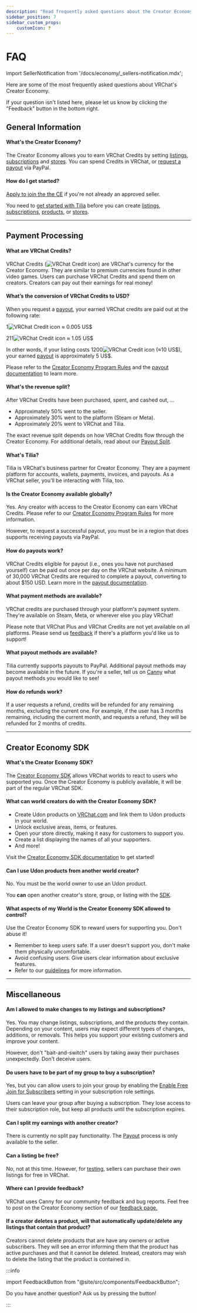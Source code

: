 ```yaml
---
description: "Read frequently asked questions about the Creator Economy."
sidebar_position: 7
sidebar_custom_props:
    customIcon: ❓
---
```


# FAQ

import SellerNotification from '/docs/economy/_sellers-notification.mdx';

<SellerNotification/>

Here are some of the most frequently asked questions about VRChat's Creator Economy.

If your question isn't listed here, please let us know by clicking the "Feedback" button in the bottom right.

## General Information

#### What's the Creator Economy? ####

The Creator Economy allows you to earn VRChat Credits by setting [listings](/economy/listings), [subscriptions](/economy/subscriptions) and [stores](/economy/store). You can spend Credits in VRChat, or [request a payout](/economy/payout) via PayPal.

#### How do I get started?

 [Apply to join the the CE](https://www.surveymonkey.com/r/creator-economy-application-seller) if you're not already an approved seller.
 
You need to [get started with Tilia](./getting-started) before you can create [listings](./listings), [subscriptions](./subscriptions), [products](./products), or [stores](./store).

***
## Payment Processing ##

#### What are VRChat Credits?
VRChat Credits (![VRChat Credit icon](/img/economy/Icons_Credits@20.svg)) are VRChat's currency for the Creator Economy. They are similar to premium currencies found in other video games.
Users can purchase VRChat Credits and spend them on creators.
Creators can pay out their earnings for real money!

#### What’s the conversion of VRChat Credits to USD?

When you request a [payout](/economy/payout), your earned VRChat credits are paid out at the following rate:

1![VRChat Credit icon](/img/economy/Icons_Credits@20.svg) ≈ 0.005 US$

211![VRChat Credit icon](/img/economy/Icons_Credits@20.svg) ≈ 1.05 US$

In other words, if your listing costs 1200![VRChat Credit icon](/img/economy/Icons_Credits@20.svg) (≈10 US\$), your earned [payout](/economy/payout) is approximately 5 US\$. 

Please refer to the [Creator Economy Program Rules](https://hello.vrchat.com/legal/economy) and the [payout documentation](/economy/payout) to learn more.

#### What's the revenue split? ####
After VRChat Credits have been purchased, spent, and cashed out, ...
- Approximately 50% went to the seller.
- Approximately 30% went to the platform (Steam or Meta).
- Approximately 20% went to VRChat and Tilia.

The exact revenue split depends on how VRChat Credits flow through the Creator Economy. For additional details, read about our [Payout Split](/economy/payout#revenue-split).

#### What's Tilia? ####
Tilia is VRChat's business partner for Creator Economy.
They are a payment platform for accounts, wallets, payments, invoices, and payouts. As a VRChat seller, you'll be interacting with Tilia, too.

#### Is the Creator Economy available globally? ####
Yes. Any creator with access to the Creator Economy can earn VRChat Credits. Please refer to our [Creator Economy Program Rules](https://hello.vrchat.com/legal/economy) for more information.

However, to request a successful payout, you must be in a region that does supports receiving payouts via PayPal.

#### How do payouts work? ####
VRChat Credits eligible for payout (i.e., ones you have not purchased yourself) can be paid out once per day on the VRChat website. A minimum of 30,000 VRChat Credits are required to complete a payout, converting to about $150 USD. Learn more in the [payout documentation](payout).

#### What payment methods are available? ####
VRChat credits are purchased through your platform's payment system.
They're available on Steam, Meta, or wherever else you play VRChat!

Please note that VRChat Plus and VRChat Credits are not yet available on all platforms. Please send us [feedback](https://feedback.vrchat.com/) if there's a platform you'd like us to support!

#### What payout methods are available? ####
Tilia currently supports payouts to PayPal.
Additional payout methods may become available in the future. If you're a seller, tell us on [Canny](https://feedback.vrchat.com/creator-economy-sellers) what payout methods you would like to see!

####  How do refunds work?
If a user requests a refund, credits will be refunded for any remaining months, excluding the current one.
For example, if the user has 3 months remaining, including the current month, and requests a refund, they will be refunded for 2 months of credits.

***
## Creator Economy SDK ##

#### What's the Creator Economy SDK? ####
The [Creator Economy SDK](/economy/sdk/) allows VRChat worlds to react to users who supported you.
Once the Creator Economy is publicly available, it will be part of the regular VRChat SDK.

#### What can world creators do with the Creator Economy SDK? ####
- Create Udon products on [VRChat.com](https://vrchat.com/home/) and link them to Udon products in your world.
- Unlock exclusive areas, items, or features.
- Open your store directly, making it easy for customers to support you.
- Create a list displaying the names of all your supporters.
- And more!

Visit the [Creator Economy SDK documentation](/economy/sdk/) to get started!

#### Can I use Udon products from another world creator? ####
No. You must be the world owner to use an Udon product.

You **can** open another creator's store, group, or listing with the [SDK](/economy/sdk/udon-documentation#storeopenlisting).

#### What aspects of my World is the Creator Economy SDK allowed to control? ####
Use the Creator Economy SDK to reward users for supporting you. Don't abuse it!

- Remember to keep users safe. If a user doesn't support you, don't make them physically uncomfortable.
- Avoid confusing users. Give users clear information about exclusive features.
- Refer to our [guidelines](/economy/guidelines) for more information.

***
## Miscellaneous

#### Am I allowed to make changes to my listings and subscriptions?

Yes. You may change listings, subscriptions, and the products they contain. Depending on your content, users may expect different types of changes, additions, or removals. This helps you support your existing customers and improve your content. 

However, don't "bait-and-switch" users by taking away their purchases unexpectedly. Don't deceive users.

#### Do users have to be part of my group to buy a subscription?

Yes, but you can allow users to join your group by enabling the [Enable Free Join for Subscribers](/economy/subscriptions#4-role-permissions) setting in your subscription role settings.

Users can leave your group after buying a subscription. They lose access to their subscription role, but keep all products until the subscription expires. 

#### Can I split my earnings with another creator? ####
There is currently no split pay functionality. The [Payout](/economy/payout) process is only available to the seller.

#### Can a listing be free? ####
No, not at this time. However, for [testing](/economy/sdk/testing), sellers can purchase their own listings for free in VRChat.

#### Where can I provide feedback? ####
VRChat uses Canny for our community feedback and bug reports. Feel free to post on the Creator Economy section of our [feedback page.](https://feedback.vrchat.com/creator-economy)

#### If a creator deletes a product, will that automatically update/delete any listings that contain that product? ####
Creators cannot delete products that are have any owners or active subscribers. They will see an error informing them that the product has active purchases and that it cannot be deleted. Instead, creators may wish to delete the listing that the product is contained in.

:::info

import FeedbackButton from "@site/src/components/FeedbackButton";

Do you have another question? Ask us by pressing the <FeedbackButton /> button!

:::
